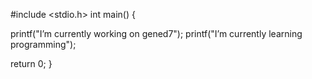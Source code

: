 #include <stdio.h>
int main()
{

printf("I’m currently working on gened7");
printf("I’m currently learning programming");

return 0;
}
